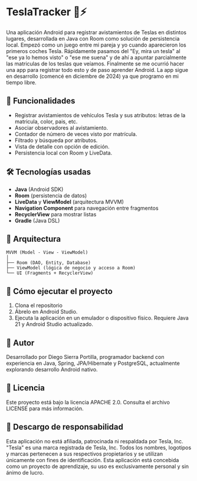 # TeslaTracker 🚗⚡

Una aplicación Android para registrar avistamientos de Teslas en distintos lugares, desarrollada en Java con Room como solución de persistencia local.
Empezó como un juego entre mi pareja y yo cuando aparecieron los primeros coches Tesla. Rápidamente pasamos del "Ey, mira un tesla" al "ese ya lo hemos visto" o
"ese me suena" y de ahí a apuntar parcialmente las matriculas de los teslas que veíamos. Finalmente se me ocurrió hacer una app para registrar todo esto y de paso
aprender Android. La app sigue en desarrollo (comencé en diciembre de 2024) ya que programo en mi tiempo libre.

## 📱 Funcionalidades

- Registrar avistamientos de vehículos Tesla y sus atributos: letras de la matricula, color, pais, etc.
- Asociar observadores al avistamiento.
- Contador de número de veces visto por matrícula.
- Filtrado y búsqueda por atributos.
- Vista de detalle con opción de edición.
- Persistencia local con Room y LiveData.

## 🛠️ Tecnologías usadas

- **Java** (Android SDK)
- **Room** (persistencia de datos)
- **LiveData** y **ViewModel** (arquitectura MVVM)
- **Navigation Component** para navegación entre fragmentos
- **RecyclerView** para mostrar listas
- **Gradle** (Java DSL)

## 🧱 Arquitectura

```text
MVVM (Model - View - ViewModel)
│
├── Room (DAO, Entity, Database)
├── ViewModel (lógica de negocio y acceso a Room)
└── UI (Fragments + RecyclerView)
```

## 🚀 Cómo ejecutar el proyecto

1. Clona el repositorio
2. Ábrelo en Android Studio.
3. Ejecuta la aplicación en un emulador o dispositivo físico.
   Requiere Java 21 y Android Studio actualizado.

## 👤 Autor

Desarrollado por Diego Sierra Portilla, programador backend con experiencia en Java, Spring, JPA/Hibernate y PostgreSQL, actualmente explorando desarrollo Android nativo.

## 📄 Licencia

Este proyecto está bajo la licencia APACHE 2.0. Consulta el archivo LICENSE para más información.

## 📢 Descargo de responsabilidad

Esta aplicación no está afiliada, patrocinada ni respaldada por Tesla, Inc. "Tesla" es una marca registrada de Tesla, Inc. Todos los nombres, logotipos y marcas pertenecen a sus respectivos propietarios y se utilizan únicamente con fines de identificación.
Esta aplicación está concebida como un proyecto de aprendizaje, su uso es exclusivamente personal y sin ánimo de lucro.

